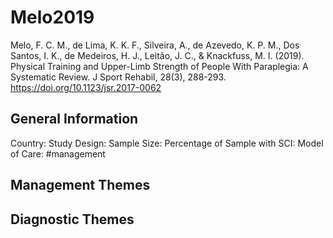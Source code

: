 # Melo2019
Melo, F. C. M., de Lima, K. K. F., Silveira, A., de Azevedo, K. P. M., Dos Santos, I. K., de Medeiros, H. J., Leitão, J. C., & Knackfuss, M. I. (2019). Physical Training and Upper-Limb Strength of People With Paraplegia: A Systematic Review. J Sport Rehabil, 28(3), 288-293. https://doi.org/10.1123/jsr.2017-0062 

## General Information
Country: 
Study Design: 
Sample Size: 
Percentage of Sample with SCI:
Model of Care: #management 

## Management Themes


## Diagnostic Themes
